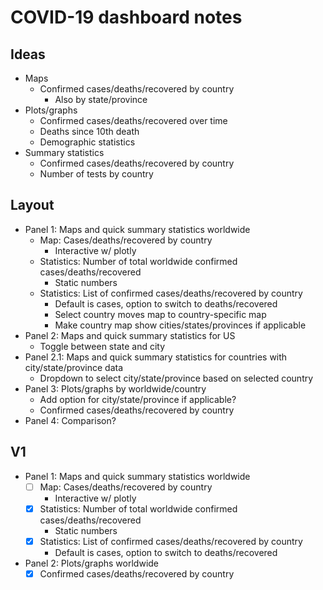 # COVID-19 dashboard notes

## Ideas
* Maps
  - Confirmed cases/deaths/recovered by country
    * Also by state/province
* Plots/graphs
  - Confirmed cases/deaths/recovered over time
  - Deaths since 10th death
  - Demographic statistics
* Summary statistics
  - Confirmed cases/deaths/recovered by country
  - Number of tests by country

## Layout
* Panel 1: Maps and quick summary statistics worldwide
  - Map: Cases/deaths/recovered by country
    * Interactive w/ plotly
  - Statistics: Number of total worldwide confirmed cases/deaths/recovered
    * Static numbers
  - Statistics: List of confirmed cases/deaths/recovered by country
    * Default is cases, option to switch to deaths/recovered
    * Select country moves map to country-specific map
    * Make country map show cities/states/provinces if applicable
* Panel 2: Maps and quick summary statistics for US
  - Toggle between state and city
* Panel 2.1: Maps and quick summary statistics for countries with city/state/province data
  - Dropdown to select city/state/province based on selected country
* Panel 3: Plots/graphs by worldwide/country
  - Add option for city/state/province if applicable?
  - Confirmed cases/deaths/recovered by country
* Panel 4: Comparison?


## V1
* Panel 1: Maps and quick summary statistics worldwide
  - [ ] Map: Cases/deaths/recovered by country
    * Interactive w/ plotly
  - [x] Statistics: Number of total worldwide confirmed cases/deaths/recovered
    * Static numbers
  - [x] Statistics: List of confirmed cases/deaths/recovered by country
    * Default is cases, option to switch to deaths/recovered
* Panel 2: Plots/graphs worldwide
  - [x] Confirmed cases/deaths/recovered by country
